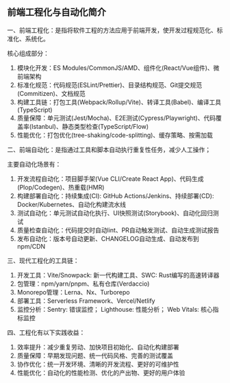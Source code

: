## 前端工程化与自动化简介

一、前端工程化：是指将软件工程的方法应用于前端开发，使开发过程规范化、标准化、系统化。

核心组成部分：
1. 模块化开发：ES Modules/CommonJS/AMD、组件化(React/Vue组件)、微前端架构
2. 标准化规范：代码规范(ESLint/Prettier)、目录结构规范、Git提交规范(Commitizen)、文档规范
3. 构建工具链：打包工具(Webpack/Rollup/Vite)、转译工具(Babel)、编译工具(TypeScript)
4. 质量保障：单元测试(Jest/Mocha)、E2E测试(Cypress/Playwright)、代码覆盖率(Istanbul)、静态类型检查(TypeScript/Flow)
5. 性能优化：打包优化(tree-shaking/code-splitting)、缓存策略、按需加载

二、前端自动化：是指通过工具和脚本自动执行重复性任务，减少人工操作；

主要自动化场景有：
1. 开发流程自动化：项目脚手架(Vue CLI/Create React App)、代码生成(Plop/Codegen)、热重载(HMR)
2. 构建部署自动化：持续集成(CI): GitHub Actions/Jenkins、持续部署(CD): Docker/Kubernetes、自动化构建流水线
3. 测试自动化：单元测试自动化执行、UI快照测试(Storybook)、自动化回归测试
4. 质量检查自动化：代码提交时自动lint、PR自动触发测试、自动生成测试报告
5. 发布自动化：版本号自动更新、CHANGELOG自动生成、自动发布到npm/CDN


三、现代工程化的工具链：
1. 开发工具：Vite/Snowpack: 新一代构建工具、SWC: Rust编写的高速转译器
2. 包管理：npm/yarn/pnpm、私有仓库(Verdaccio)
3. Monorepo管理：Lerna、Nx、Turborepo
4. 部署工具：Serverless Framework、Vercel/Netlify
5. 监控分析：Sentry: 错误监控； Lighthouse: 性能分析； Web Vitals: 核心指标监控

四、工程化有以下实践收益：
1. 效率提升：减少重复劳动、加快项目初始化、自动化构建部署
2. 质量保障：早期发现问题、统一代码风格、完善的测试覆盖
3. 协作优化：统一开发环境、清晰的开发流程、更好的可维护性
4. 性能优化：自动化的性能检测、优化的产出物、更好的用户体验
